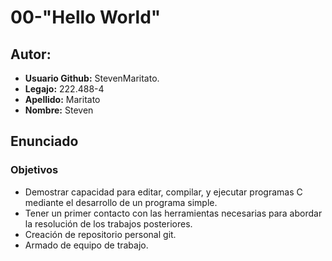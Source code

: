 # **00-"Hello World"**
## Autor:
- **Usuario Github:** StevenMaritato.
- **Legajo:** 222.488-4
- **Apellido:** Maritato
- **Nombre:** Steven
## Enunciado
### Objetivos
- Demostrar capacidad para editar, compilar, y ejecutar programas C mediante el desarrollo de un programa simple.
- Tener un primer contacto con las herramientas necesarias para abordar la resolución de los trabajos posteriores.
- Creación de repositorio personal git.
- Armado de equipo de trabajo.

